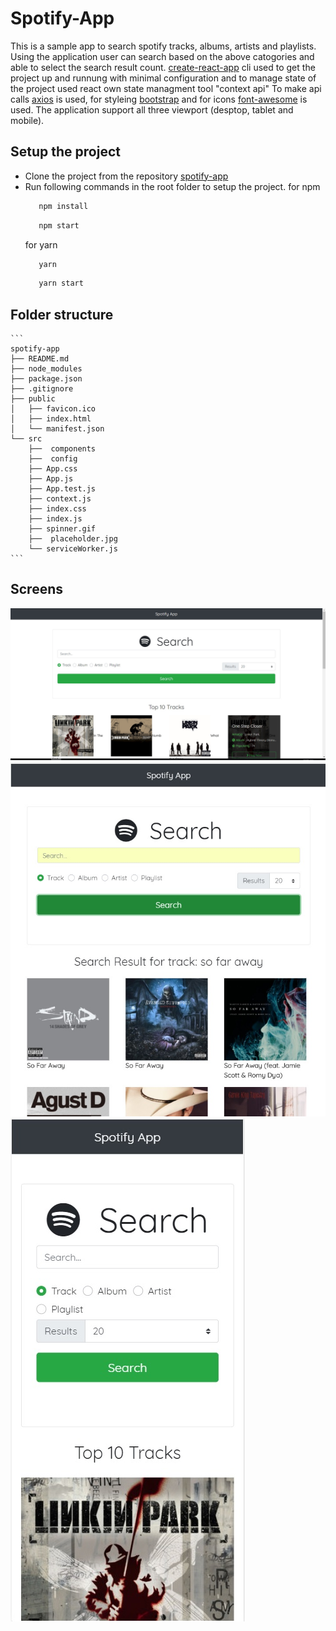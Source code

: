 # Spotify-App

This is a sample app to search spotify tracks, albums, artists and playlists. Using the application user can search based on the above catogories and able to select the search result count.
[create-react-app](https://github.com/facebook/create-react-app) cli used to get the project up and runnung with minimal configuration and to manage state of the project used react own state managment tool "context api"
To make api calls [axios](https://github.com/axios/axios) is used, for styleing [bootstrap](https://getbootstrap.com/) and for icons [font-awesome](https://fontawesome.com/icons?d=gallery) is used.
The application support all three viewport (desptop, tablet and mobile).

## Setup the project

-   Clone the project from the repository [spotify-app](https://github.com/chanarus/spotify-app)
-   Run following commands in the root folder to setup the project.
    for npm
    ```bash
       npm install
    ```
    ```bash
       npm start
    ```
    for yarn
    ```bash
       yarn
    ```
    ```bash
       yarn start
    ```

## Folder structure

    ```
    spotify-app
    ├── README.md
    ├── node_modules
    ├── package.json
    ├── .gitignore
    ├── public
    │   ├── favicon.ico
    │   ├── index.html
    │   └── manifest.json
    └── src
        ├──  components
        ├──  config
        ├── App.css
        ├── App.js
        ├── App.test.js
        ├── context.js
        ├── index.css
        ├── index.js
        ├── spinner.gif
        ├──  placeholder.jpg
        └── serviceWorker.js
    ```

## Screens

![Desktop](./screenshots/scrn1.jpg)
![Tablet](./screenshots/scrn2.jpg)
![Mobile](./screenshots/scrn3.jpg)
